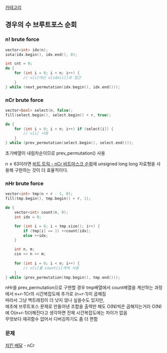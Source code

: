 [카테고리](/README.md)
## 경우의 수 브루트포스 순회
### n! brute force
```cpp
vector<int> idx(n);
iota(idx.begin(), idx.end(), 0);

int cnt = 0;
do {
    for (int i = 0; i < n; i++) {
        // v[i]대신 v[idx[i]]로 접근
    }
} while (next_permutation(idx.begin(), idx.end()));
```

### nCr brute force
```cpp
vector<bool> select(n, false);
fill(select.begin(), select.begin() + r, true);

do {
    for (int i = 0; i < n; i++) if (select[i]) {
        // v[i] 사용
    }
} while (prev_permutation(select.begin(), select.end()));
```
초기배열이 내림차순이므로 prev_permutation() 사용   

$n \le 63$이라면 [비트 트릭 - nCr 비트마스크 순회](/C++/기타/Bit%20Trick.md#ncr-비트마스크-순회)에 unsigned long long 자료형을 사용해 구현하는 것이 더 효율적이다.   

### nHr brute force
```cpp
vector<int> tmp(n + r - 1, 0);
fill(tmp.begin(), tmp.begin() + r, 1);

do {
    vector<int> count(n, 0);
    int idx = 0;

    for (int i = 0; i < tmp.size(); i++) {
        if (tmp[i] == 1) ++count[idx];
        else ++idx;
    }

    int n, m;
    cin >> n >> m;
    
    for (int i = 0; i < n; i++) {
        // v[i]를 count[i]개씩 사용
    }
} while (prev_permutation(tmp.begin(), tmp.end()));
```
nHr을 prev_permutation으로 구현할 경우 tmp배열에서 count배열을 계산하는 과정에서 n+r-1Cr의 시간복잡도에 추가로 (n+r-1)이 곱해짐   
따라서 그냥 백트래킹이 더 낫지 않나 싶을수도 있지만,   
애초에 브루트포스 문제로 만들어낸 조합을 출력만 해도 O(N)씩은 곱해지는거라 O(N)에 O(n+r-1)더해진다고 생각하면 전체 시간복잡도에는 차이가 없음   
무엇보다 재귀함수 없어서 디버깅하기도 좀 더 편함   

### 문제
[치킨 배달](https://www.acmicpc.net/problem/15686) - nCr   